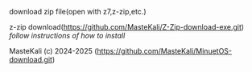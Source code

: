 download zip file(open with z7,z-zip,etc.)

z-zip download(https://github.com/MasteKali/Z-Zip-download-exe.git)
*follow instructions of how to install*

MasteKali (c) 2024-2025 (https://github.com/MasteKali/MinuetOS-download.git)
